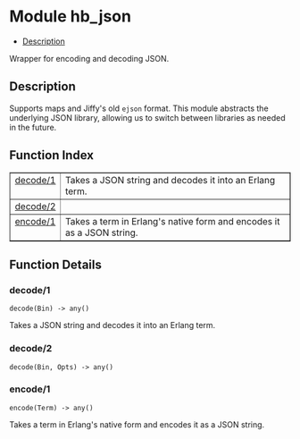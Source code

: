 

# Module hb_json #
* [Description](#description)

Wrapper for encoding and decoding JSON.

<a name="description"></a>

## Description ##
Supports maps and Jiffy's old
`ejson` format. This module abstracts the underlying JSON library, allowing
us to switch between libraries as needed in the future.<a name="index"></a>

## Function Index ##


<table width="100%" border="1" cellspacing="0" cellpadding="2" summary="function index"><tr><td valign="top"><a href="#decode-1">decode/1</a></td><td>Takes a JSON string and decodes it into an Erlang term.</td></tr><tr><td valign="top"><a href="#decode-2">decode/2</a></td><td></td></tr><tr><td valign="top"><a href="#encode-1">encode/1</a></td><td>Takes a term in Erlang's native form and encodes it as a JSON string.</td></tr></table>


<a name="functions"></a>

## Function Details ##

<a name="decode-1"></a>

### decode/1 ###

`decode(Bin) -> any()`

Takes a JSON string and decodes it into an Erlang term.

<a name="decode-2"></a>

### decode/2 ###

`decode(Bin, Opts) -> any()`

<a name="encode-1"></a>

### encode/1 ###

`encode(Term) -> any()`

Takes a term in Erlang's native form and encodes it as a JSON string.

